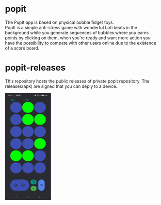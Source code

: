 # popit
The PopIt app is based on physical bubble fidget toys.<br>
PopIt is a simple anti-stress game with wonderful Lofi beats in the background while you generate sequences of bubbles where you earns points by clicking on them, when you're ready and want more action you have the possibility to compete with other users online due to the existence of a score board.
# popit-releases
This repository hosts the public releases of private popit repository. The releases(apk) are signed that you can deply to a device.

<img src="./popit.gif" width=30% height=30%>


